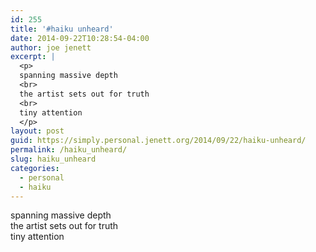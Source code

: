 ```yaml
---
id: 255
title: '#haiku unheard'
date: 2014-09-22T10:28:54-04:00
author: joe jenett
excerpt: |
  <p>
  spanning massive depth
  <br>
  the artist sets out for truth
  <br>
  tiny attention
  </p>
layout: post
guid: https://simply.personal.jenett.org/2014/09/22/haiku-unheard/
permalink: /haiku_unheard/
slug: haiku_unheard
categories:
  - personal
  - haiku
---
```

spanning massive depth  
the artist sets out for truth  
tiny attention